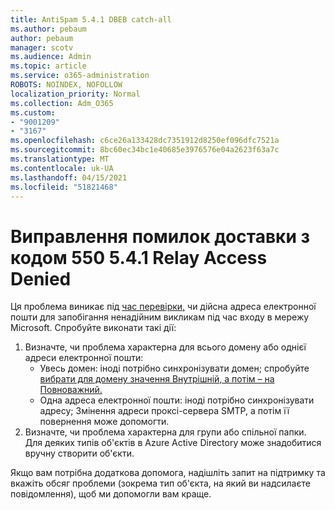 ```yaml
---
title: AntiSpam 5.4.1 DBEB catch-all
ms.author: pebaum
author: pebaum
manager: scotv
ms.audience: Admin
ms.topic: article
ms.service: o365-administration
ROBOTS: NOINDEX, NOFOLLOW
localization_priority: Normal
ms.collection: Adm_O365
ms.custom:
- "9001209"
- "3167"
ms.openlocfilehash: c6ce26a133428dc7351912d8250ef096dfc7521a
ms.sourcegitcommit: 8bc60ec34bc1e40685e3976576e04a2623f63a7c
ms.translationtype: MT
ms.contentlocale: uk-UA
ms.lasthandoff: 04/15/2021
ms.locfileid: "51821468"
---
```

# <a name="fix-delivery-issues-for-error-code-550-541-relay-access-denied"></a>Виправлення помилок доставки з кодом 550 5.4.1 Relay Access Denied

Ця проблема виникає під [час перевірки,](https://docs.microsoft.com/exchange/mail-flow-best-practices/use-directory-based-edge-blocking) чи дійсна адреса електронної пошти для запобігання ненадійним викликам під час входу в мережу Microsoft. Спробуйте виконати такі дії:

1. Визначте, чи проблема характерна для всього домену або однієї адреси електронної пошти:
    - Увесь домен: іноді потрібно синхронізувати домен; спробуйте [вибрати для домену значення Внутрішній, а потім – на Повноважний.](https://docs.microsoft.com/exchange/mail-flow-best-practices/manage-accepted-domains/manage-accepted-domains)
    - Одна адреса електронної пошти: іноді потрібно синхронізувати адресу; Змінення адреси проксі-сервера SMTP, а потім її повернення може допомогти.
2. Визначте, чи проблема характерна для групи або спільної папки. Для деяких типів об'єктів в Azure Active Directory може знадобитися вручну створити об'єкти.

Якщо вам потрібна додаткова допомога, надішліть запит на підтримку та вкажіть обсяг проблеми (зокрема тип об'єкта, на який ви надсилаєте повідомлення), щоб ми допомогли вам краще.